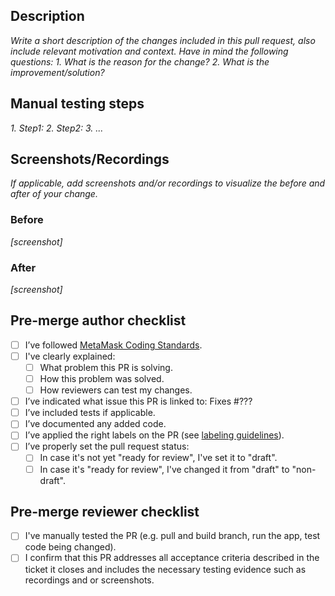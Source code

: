 ## **Description**
_Write a short description of the changes included in this pull request, also include relevant motivation and context. Have in mind the following questions:_
_1. What is the reason for the change?_
_2. What is the improvement/solution?_

## **Manual testing steps**

_1. Step1:_
_2. Step2:_
_3. ..._

## **Screenshots/Recordings**

_If applicable, add screenshots and/or recordings to visualize the before and after of your change._

### **Before**

_[screenshot]_

### **After**

_[screenshot]_

## **Pre-merge author checklist**

- [ ] I’ve followed [MetaMask Coding Standards](https://github.com/MetaMask/metamask-mobile/blob/main/.github/coding_guidelines/CODING_GUIDELINES.md).
- [ ] I've clearly explained:
  - [ ] What problem this PR is solving.
  - [ ] How this problem was solved.
  - [ ] How reviewers can test my changes.
- [ ] I’ve indicated what issue this PR is linked to: Fixes #???
- [ ] I’ve included tests if applicable.
- [ ] I’ve documented any added code.
- [ ] I’ve applied the right labels on the PR (see [labeling guidelines](https://github.com/MetaMask/metamask-mobile/blob/main/.github/coding_guidelines/LABELING_GUIDELINES.md)).
- [ ] I’ve properly set the pull request status:
  - [ ] In case it's not yet "ready for review", I've set it to "draft".
  - [ ] In case it's "ready for review", I've changed it from "draft" to "non-draft".

## **Pre-merge reviewer checklist**

- [ ] I've manually tested the PR (e.g. pull and build branch, run the app, test code being changed).
- [ ] I confirm that this PR addresses all acceptance criteria described in the ticket it closes and includes the necessary testing evidence such as recordings and or screenshots.
